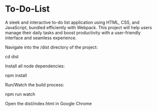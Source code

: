 # To-Do-List
A sleek and interactive to-do list application using HTML, CSS, and JavaScript, bundled efficiently with Webpack. This project will help users manage their daily tasks and boost productivity with a user-friendly interface and seamless experience.

Navigate into the /dist directory of the project:

cd dist

Install all node dependencies:

npm install

Run/Watch the build process:

npm run watch

Open the dist/index.html in Google Chrome
